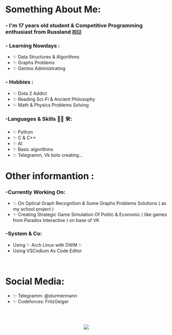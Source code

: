 # Something About Me:

### - I'm 17 years old student & Competitive Programming enthusiast from Russland 🇷🇺 

### - Learning Nowdays :
- ✨ Data Structures & Algorithms
- ✨ Graphs Problems
- ✨ Gentoo Administrating 

### - Hobbies : 
- ✨ Dota 2 Addict
- ✨ Reading Sci-Fi & Ancient Philosophy
- ✨ Math & Physics Problems Solving

### -Languages & Skills 👨‍💻 🛠:
- ✨ Python 
- ✨ C & C++
- ✨ AI
- ✨ Basic algorithms
- ✨ Telegramm, Vk bots creating...

# Other informantion :
### -Currently Working On:
- ✨ On Optical Graph Recognition & Some Graphs Problems Solutions ( as my school project )
- ✨ Creating Strategic Game Simulation Of Politic & Economic ( like games from Paradox Interactive ) on base of VK
### -System & Co:
- Using ✨ Arch Linux  with DWM ✨ 
- Using VSCodium As Code Editor

</br>

# Social Media:
- ✨ Telegramm: @sturmermann
- ✨ Codeforces: FritzGeiger

</br>
</br>

<p align="center" >  
  <a href="https://github.com/anuraghazra/github-readme-stats"> 
<img  src="https://github-readme-stats.vercel.app/api?username=sturmermann&&show_icons=true&theme=radical"/>
  </a>
 </p>
